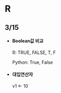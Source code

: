# R

## 3/15

- #### Boolean값 비교

     R: TRUE, FALSE, T, F

     Python: True, False

- #### 대입연산자
     
     v1 <- 10
